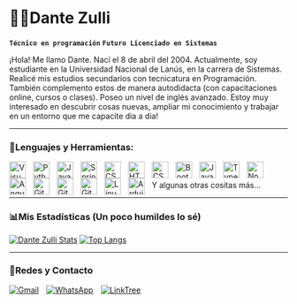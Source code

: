 # 🐱‍💻Dante Zulli

**`Técnico en programación`**
**`Futuro Licenciado en Sistemas`**

¡Hola! Me llamo Dante. Nací el 8 de abril del 2004. Actualmente, soy estudiante en la Universidad Nacional de Lanús, en la carrera de Sistemas. Realicé mis estudios secundarios con tecnicatura en Programación. También complemento estos de manera autodidacta (con capacitaciones online, cursos o clases). Poseo un nivel de inglés avanzado. Estoy muy interesado en descubrir cosas nuevas, ampliar mi conocimiento y trabajar en un entorno que me capacite dia a dia!

---
### 🧰Lenguajes y Herramientas:

<img align="left" alt="Visual Studio Code" width="30px" src="https://cdn.jsdelivr.net/gh/devicons/devicon/icons/vscode/vscode-original.svg" style="padding-right:10px;" />
<img align="left" alt="Python" width="30px" src="https://cdn.jsdelivr.net/gh/devicons/devicon/icons/python/python-original.svg" style="padding-right:10px;" />
<img align="left" alt="Java" width="30px" src="https://cdn.jsdelivr.net/gh/devicons/devicon/icons/java/java-original-wordmark.svg" style="padding-right:10px;" />
<img align="left" alt="Spring" width="30px" src="https://cdn.jsdelivr.net/gh/devicons/devicon/icons/spring/spring-original.svg" style="padding-right:10px;" />
<img align="left" alt="CSharp" width="30px" src="https://cdn.jsdelivr.net/gh/devicons/devicon/icons/csharp/csharp-original.svg" style="padding-right:10px;" />
<img align="left" alt="HTML5" width="30px" src="https://cdn.jsdelivr.net/gh/devicons/devicon/icons/html5/html5-original.svg" style="padding-right:10px;" />
<img align="left" alt="CSS3" width="30px" src="https://cdn.jsdelivr.net/gh/devicons/devicon/icons/css3/css3-original.svg" style="padding-right:10px;" />
<img align="left" alt="Bootstrap" width="30px" src="https://cdn.jsdelivr.net/gh/devicons/devicon/icons/bootstrap/bootstrap-original.svg" style="padding-right:10px;" />
<img align="left" alt="JavaScript" width="30px" src="https://cdn.jsdelivr.net/gh/devicons/devicon/icons/javascript/javascript-original.svg" style="padding-right:10px;" />
<img align="left" alt="TypeScript" width="30px" src="https://cdn.jsdelivr.net/gh/devicons/devicon/icons/typescript/typescript-original.svg" style="padding-right:10px;" />
<img align="left" alt="Node.js" width="30px" src="https://cdn.jsdelivr.net/gh/devicons/devicon/icons/nodejs/nodejs-original.svg" style="padding-right:10px;" />
<img align="left" alt="Angular" width="30px" src="https://cdn.jsdelivr.net/gh/devicons/devicon/icons/angularjs/angularjs-original.svg" style="padding-right:10px;" />
<img align="left" alt="Git" width="30px" src="https://cdn.jsdelivr.net/gh/devicons/devicon/icons/git/git-original.svg" style="padding-right:10px;" />
<img align="left" alt="GitHub" width="30px" src="https://user-images.githubusercontent.com/3369400/139447912-e0f43f33-6d9f-45f8-be46-2df5bbc91289.png" style="padding-right:10px;" />
<img align="left" alt="GitHub" width="30px" src="https://user-images.githubusercontent.com/3369400/139448065-39a229ba-4b06-434b-bc67-616e2ed80c8f.png" style="padding-right:10px;" />
<img align="left" alt="Linux" width="30px" src="https://cdn.jsdelivr.net/gh/devicons/devicon/icons/linux/linux-original.svg" style="padding-right:10px;" />
<img align="left" alt="Arduino" width="30px" src="https://cdn.jsdelivr.net/gh/devicons/devicon/icons/arduino/arduino-original.svg" style="padding-right:10px;" />

<br />
<br />
Y algunas otras cositas más...

---
### 📊Mis Estadísticas (Un poco humildes lo sé)

[![Dante Zulli Stats](https://github-readme-stats.vercel.app/api?username=DanteZulli&show_icons=true&theme=dracula)](https://github.com/anuraghazra/github-readme-stats)
[![Top Langs](https://github-readme-stats.vercel.app/api/top-langs/?username=DanteZulli&layout=compact&theme=dracula)](https://github.com/anuraghazra/github-readme-stats)

---
### 💙Redes y Contacto
<a href="mailto:dantezulli2004@gmail.com"><img alt="Gmail" src="https://img.shields.io/badge/Gmail-D14836?style=for-the-badge&logo=gmail&logoColor=white" style="padding-right:10px;" /></a>
<a href="https://wa.link/v9zczz"><img alt="WhatsApp" src="https://img.shields.io/badge/WhatsApp-25D366?style=for-the-badge&logo=whatsapp&logoColor=white" style="padding-right:10px;" /></a>
<a href="https://linktr.ee/dantezulli"><img alt="LinkTree" src="https://img.shields.io/badge/linktree-1de9b6?style=for-the-badge&logo=linktree&logoColor=white" style="padding-right:10px;" /></a>
<a href="https://www.linkedin.com/in/dante-zulli/"><img alt="" src="https://img.shields.io/badge/linkedin-%230077B5.svg?style=for-the-badge&logo=linkedin&logoColor=white" style="padding-right:10px;" /></a>
